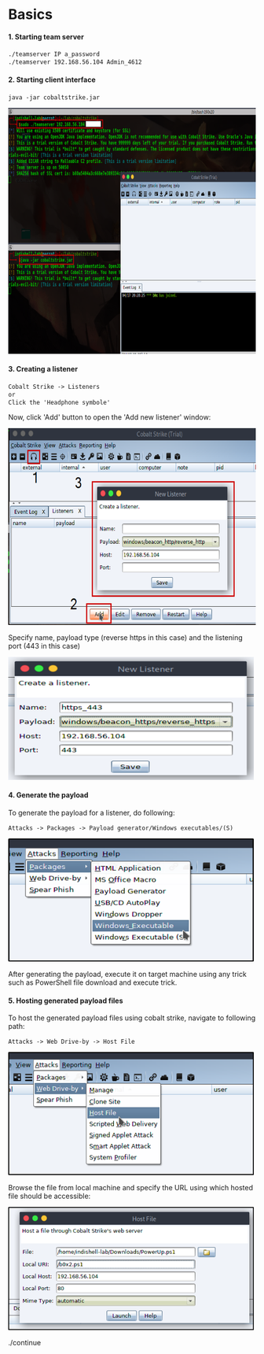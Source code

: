 # Basics

#### 1. Starting team server

    ./teamserver IP a_password
    ./teamserver 192.168.56.104 Admin_4612
    
#### 2. Starting client interface    

    java -jar cobaltstrike.jar
    

<img src=https://raw.githubusercontent.com/incredibleindishell/Red_Team_Op/main/Cobalt_strike/images/cb_start.png width="900" height="500"/>

#### 3. Creating a listener

    Cobalt Strike -> Listeners
    or
    Click the 'Headphone symbole'
    
Now, click 'Add' button to open the 'Add new listener' window:

<img src=https://raw.githubusercontent.com/incredibleindishell/Red_Team_Op/main/Cobalt_strike/images/cb_listener.png width="700" height="400"/>

Specify name, payload type (reverse https in this case) and the listening port (443 in this case)

<img src=https://raw.githubusercontent.com/incredibleindishell/Red_Team_Op/main/Cobalt_strike/images/cb_listener_details.png width="500" height="250"/>


#### 4. Generate the payload

To generate the payload for a listener, do following:

    Attacks -> Packages -> Payload generator/Windows executables/(S)
    
<img src=https://raw.githubusercontent.com/incredibleindishell/Red_Team_Op/main/Cobalt_strike/images/cb_payload1.png width="500" height="250"/>

After generating the payload, execute it on target machine using any trick such as PowerShell file download and execute trick.

#### 5. Hosting generated payload files

To host the generated payload files using cobalt strike, navigate to following path:
    
    Attacks -> Web Drive-by -> Host File

<img src=https://raw.githubusercontent.com/incredibleindishell/Red_Team_Op/main/Cobalt_strike/images/host_file.png width="500" height="250"/>

Browse the file from local machine and specify the URL using which hosted file should be accessible:

<img src=https://raw.githubusercontent.com/incredibleindishell/Red_Team_Op/main/Cobalt_strike/images/host_file2.png  width="500" height="250"/>
   
./continue
